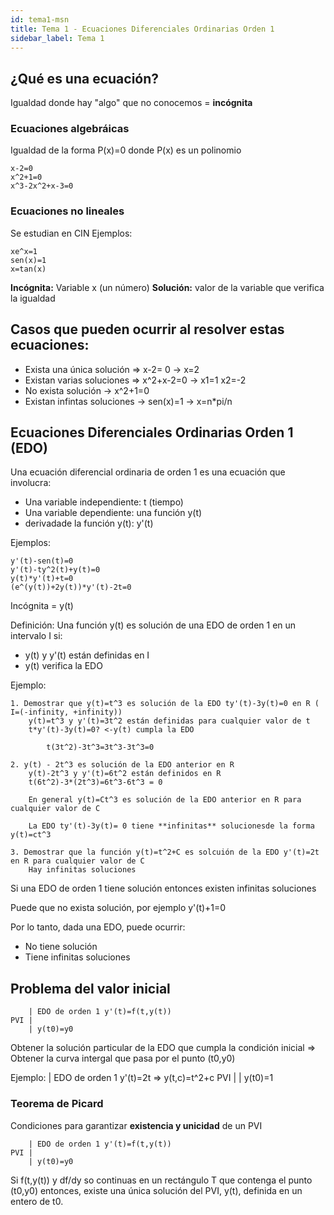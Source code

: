 ```yaml
---
id: tema1-msn
title: Tema 1 - Ecuaciones Diferenciales Ordinarias Orden 1
sidebar_label: Tema 1
---
```



## ¿Qué es una ecuación?

Igualdad donde hay "algo" que no conocemos = **incógnita**

### Ecuaciones algebráicas

Igualdad de la forma P(x)=0 donde P(x) es un polinomio

    x-2=0
    x^2+1=0
    x^3-2x^2+x-3=0

### Ecuaciones no lineales

Se estudian en CIN
Ejemplos:

    xe^x=1
    sen(x)=1
    x=tan(x)

**Incógnita:** Variable x (un número)
**Solución:** valor de la variable  que verifica la igualdad

## Casos que pueden ocurrir al resolver estas ecuaciones:

- Exista una única solución => x-2= 0 -> x=2
- Existan varias soluciones => x^2+x-2=0 -> x1=1 x2=-2
- No exista solución -> x^2+1=0
- Existan infintas soluciones -> sen(x)=1 -> x=n*pi/n

## Ecuaciones Diferenciales Ordinarias Orden 1 (EDO)

Una ecuación diferencial ordinaria de orden 1 es una ecuación que involucra:

- Una variable independiente: t (tiempo)
- Una variable dependiente: una función y(t)
- derivadade la función y(t): y'(t)

Ejemplos:

    y'(t)-sen(t)=0
    y'(t)-ty^2(t)+y(t)=0
    y(t)*y'(t)+t=0
    (e^(y(t))+2y(t))*y'(t)-2t=0

Incógnita = y(t)

Definición: Una función y(t) es solución de una EDO de orden 1 en un intervalo I si:

- y(t) y y'(t) están definidas en I
- y(t) verifica la EDO

Ejemplo:

    1. Demostrar que y(t)=t^3 es solución de la EDO ty'(t)-3y(t)=0 en R ( I=(-infinity, +infinity))
        y(t)=t^3 y y'(t)=3t^2 están definidas para cualquier valor de t
        t*y'(t)-3y(t)=0? <-y(t) cumpla la EDO

            t(3t^2)-3t^3=3t^3-3t^3=0
    
    2. y(t) - 2t^3 es solución de la EDO anterior en R
        y(t)-2t^3 y y'(t)=6t^2 están definidos en R
        t(6t^2)-3*(2t^3)=6t^3-6t^3 = 0

        En general y(t)=Ct^3 es solución de la EDO anterior en R para cualquier valor de C

        La EDO ty'(t)-3y(t)= 0 tiene **infinitas** solucionesde la forma y(t)=ct^3

    3. Demostrar que la función y(t)=t^2+C es solcuión de la EDO y'(t)=2t en R para cualquier valor de C
        Hay infinitas soluciones

Si una EDO de orden 1 tiene solución entonces existen infinitas soluciones

Puede que no exista solución, por ejemplo y'(t)+1=0

Por lo tanto, dada una EDO, puede ocurrir:

- No tiene solución
- Tiene infinitas soluciones

## Problema del valor inicial
        | EDO de orden 1 y'(t)=f(t,y(t))
    PVI |
        | y(t0)=y0

Obtener la solución particular de la EDO que cumpla la condición inicial => Obtener la curva intergal que pasa por el punto (t0,y0)

Ejemplo:
        | EDO de orden 1 y'(t)=2t => y(t,c)=t^2+c
    PVI |
        | y(t0)=1

### Teorema de Picard

Condiciones para garantizar **existencia y unicidad** de un PVI

        | EDO de orden 1 y'(t)=f(t,y(t))
    PVI |
        | y(t0)=y0

Si f(t,y(t)) y df/dy so continuas en un rectángulo T que contenga el punto (t0,y0) entonces, existe una única solución del PVI, y(t), definida en un entero de t0.